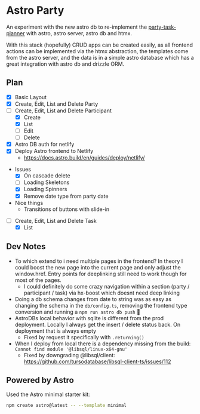 # Astro Party

An experiment with the new astro db to re-implement the
[party-task-planner](https://github.com/flyck/party-task-planner) with astro, astro server, astro
db and htmx.

With this stack (hopefully) CRUD apps can be created easily, as all frontend actions can be
implemented via the htmx abstraction, the templates come from the astro server, and the data is in
a simple astro database which has a great integration with astro db and drizzle ORM.

## Plan
- [x] Basic Layout
- [x] Create, Edit, List and Delete Party
- [ ] Create, Edit, List and Delete Participant
  - [x] Create
  - [x] List
  - [ ] Edit
  - [ ] Delete
- [x] Astro DB auth for netlify
- [x] Deploy Astro frontend to Netlify
  - https://docs.astro.build/en/guides/deploy/netlify/
- Issues
  - [x] On cascade delete
  - [ ] Loading Skeletons
  - [x] Loading Spinners
  - [x] Remove date type from party date
- Nice things
  - Transitions of buttons with slide-in
- [ ] Create, Edit, List and Delete Task
  - [x] List

## Dev Notes

- To which extend to i need multiple pages in the frontend? In theory I could boost the new page
  into the current page and only adjust the window.href. Entry points for deeplinking still need
  to work though for most of the pages.
  - I could definitely do some crazy navigation within a section (party / participant / task) via
    hx-boost which doesnt need deep linking
- Doing a db schema changes from date to string was as easy as changing the schema in the
  `db/config.ts`, removing the frontend type conversion and running a `npm run astro db push` 👏
- AstroDBs local behavior with sqlite is different from the prod deployment. Locally I always get
  the insert / delete status back. On deployment that is always empty
  - Fixed by request it specifically with `.returning()`
- When I deploy from local there is a dependency missing from the build: `Cannot find module
  '@libsql/linux-x64-gnu'`
  - Fixed by downgrading @libsql/client: https://github.com/tursodatabase/libsql-client-ts/issues/112

## Powered by Astro

Used the Astro minimal starter kit:
```sh
npm create astro@latest -- --template minimal
```
